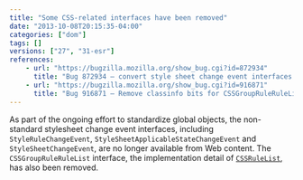 ```yaml
---
title: "Some CSS-related interfaces have been removed"
date: "2013-10-08T20:15:35-04:00"
categories: ["dom"]
tags: []
versions: ["27", "31-esr"]
references:
    - url: "https://bugzilla.mozilla.org/show_bug.cgi?id=872934"
      title: "Bug 872934 – convert style sheet change event interfaces to Web IDL and stick [NoInterfaceObject] on them"
    - url: "https://bugzilla.mozilla.org/show_bug.cgi?id=916871"
      title: "Bug 916871 – Remove classinfo bits for CSSGroupRuleRuleList"
---
```

As part of the ongoing effort to standardize global objects, the non-standard stylesheet change event interfaces, including `StyleRuleChangeEvent`, `StyleSheetApplicableStateChangeEvent` and `StyleSheetChangeEvent`, are no longer available from Web content. The `CSSGroupRuleRuleList` interface, the implementation detail of [`CSSRuleList`](https://developer.mozilla.org/docs/Web/API/CSSRuleList), has also been removed.
